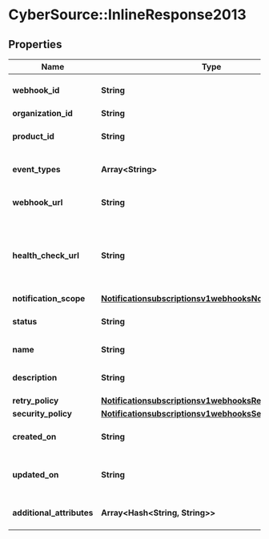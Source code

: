 # CyberSource::InlineResponse2013

## Properties
Name | Type | Description | Notes
------------ | ------------- | ------------- | -------------
**webhook_id** | **String** | Webhook Id. This is generated by the server. | [optional] 
**organization_id** | **String** | Organization ID | [optional] 
**product_id** | **String** | The product you are receiving a webhook for. | [optional] 
**event_types** | **Array&lt;String&gt;** | Array of the different events for a given product id. | [optional] 
**webhook_url** | **String** | The client&#39;s endpoint (URL) to receive webhooks. | [optional] 
**health_check_url** | **String** | The client&#39;s health check endpoint (URL). This should be as close as possible to the actual webhookUrl. | [optional] 
**notification_scope** | [**Notificationsubscriptionsv1webhooksNotificationScope**](Notificationsubscriptionsv1webhooksNotificationScope.md) |  | [optional] 
**status** | **String** | Webhook status. | [optional] [default to &quot;INACTIVE&quot;]
**name** | **String** | Client friendly webhook name. | [optional] 
**description** | **String** | Client friendly webhook description. | [optional] 
**retry_policy** | [**Notificationsubscriptionsv1webhooksRetryPolicy**](Notificationsubscriptionsv1webhooksRetryPolicy.md) |  | [optional] 
**security_policy** | [**Notificationsubscriptionsv1webhooksSecurityPolicy**](Notificationsubscriptionsv1webhooksSecurityPolicy.md) |  | [optional] 
**created_on** | **String** | Date on which webhook was created/registered. | [optional] 
**updated_on** | **String** | Date on which webhook was most recently updated. | [optional] 
**additional_attributes** | **Array&lt;Hash&lt;String, String&gt;&gt;** | Additional, free form configuration data. | [optional] 


